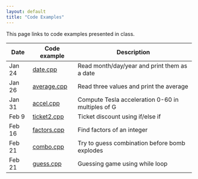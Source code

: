 ```yaml
---
layout: default
title: "Code Examples"
---
```


This page links to code examples presented in class.

Date | Code example | Description
---- | ------------ | -----------
Jan 24 | [date.cpp](date.cpp) | Read month/day/year and print them as a date
Jan 26 | [average.cpp](average.cpp) | Read three values and print the average
Jan 31 | [accel.cpp](accel.cpp) | Compute Tesla acceleration 0-60 in multiples of G
Feb 9 | [ticket2.cpp](ticket2.cpp) | Ticket discount using if/else if
Feb 16 | [factors.cpp](factors.cpp) | Find factors of an integer
Feb 21 | [combo.cpp](combo.cpp) | Try to guess combination before bomb explodes
Feb 21 | [guess.cpp](guess.cpp) | Guessing game using while loop
